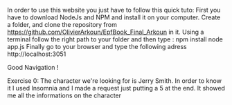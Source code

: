 In order to use this website you just have to follow this quick tuto:
First you have to download NodeJs and NPM and install it on your computer.
Create a folder, and clone the repository from https://github.com/OlivierArkoun/EpfBook_Final_Arkoun in it.
Using a terminal follow the right path to your folder and then type :
npm install
node app.js
Finally go to your browser and type the following adress http://localhost:3051 

Good Navigation !


Exercise 0:
The character we're looking for is Jerry Smith. In order to know it I used Insomnia and I made a request just putting a 5 at the end. It showed me all the informations on the character 
